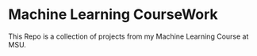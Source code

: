 # Machine Learning CourseWork

This Repo is a collection of projects from my Machine Learning Course at MSU.

